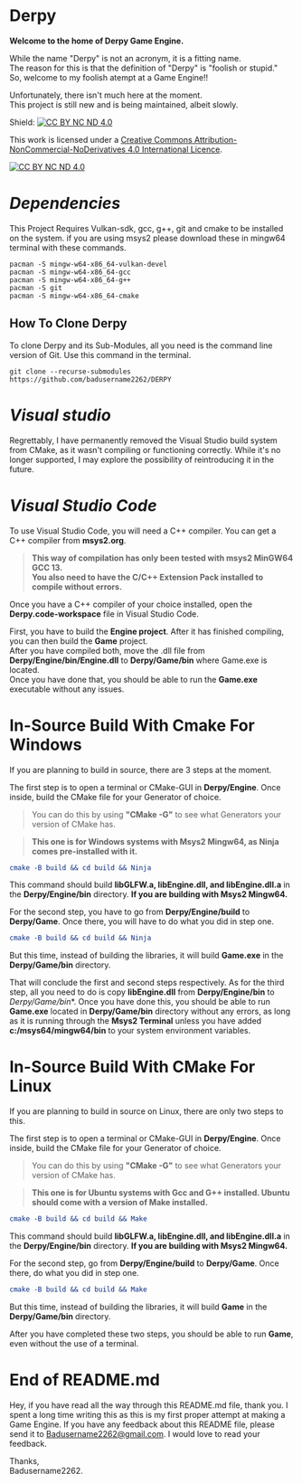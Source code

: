 # Derpy

**Welcome to the home of Derpy Game Engine.**

While the name "Derpy" is not an acronym, it is a fitting name.\
The reason for this is that the definition of "Derpy" is "foolish or stupid."\
So, welcome to my foolish atempt at a Game Engine!!

Unfortunately, there isn't much here at the moment.\
This project is still new and is being maintained, albeit slowly.

Shield: [![CC BY NC ND 4.0][cc-by-nc-nd-shield]][cc-by-nc-nd]

This work is licensed under a
[Creative Commons Attribution-NonCommercial-NoDerivatives 4.0 International Licence][cc-by-nc-nd].

[![CC BY NC ND 4.0][cc-by-nc-nd-image]][cc-by-nc-nd]

[cc-by-nc-nd]: https://creativecommons.org/licenses/by-nc-nd/4.0
[cc-by-nc-nd-image]: https://licensebuttons.net/l/by-nc-nd/4.0/88x31.png
[cc-by-nc-nd-shield]: https://img.shields.io/badge/License-CC%20BY%20NC%20ND%204.0-lightgrey.svg

# ***Dependencies***
This Project Requires Vulkan-sdk, gcc, g++, git and cmake to be installed on the system. if you are using msys2 please download these in mingw64 terminal with these commands.
```shell
pacman -S mingw-w64-x86_64-vulkan-devel
pacman -S mingw-w64-x86_64-gcc
pacman -S mingw-w64-x86_64-g++
pacman -S git
pacman -S mingw-w64-x86_64-cmake
```

## How To Clone Derpy

To clone Derpy and its Sub-Modules, all you need is the command line version of Git. Use this command in the terminal.

```shell
git clone --recurse-submodules https://github.com/badusername2262/DERPY
```

# ***Visual studio***
Regrettably, I have permanently removed the Visual Studio build system from CMake, as it wasn't compiling or functioning correctly. While it's no longer supported, I may explore the possibility of reintroducing it in the future.

# ***Visual Studio Code***
To use Visual Studio Code, you will need a C++ compiler. You can get a C++ compiler from **msys2.org**.

>**This way of compilation has only been tested with msys2 MinGW64 GCC 13.\
You also need to have the C/C++ Extension Pack installed to compile without errors.**

Once you have a C++ compiler of your choice installed, open the **Derpy.code-workspace** file in Visual Studio Code.

First, you have to build the **Engine project**. After it has finished compiling, you can then build the **Game** project.\
After you have compiled both, move the .dll file from **Derpy/Engine/bin/Engine.dll** to **Derpy/Game/bin** where Game.exe is located.\
Once you have done that, you should be able to run the **Game.exe** executable without any issues.

# In-Source Build With Cmake For Windows
If you are planning to build in source, there are 3 steps at the moment.

The first step is to open a terminal or CMake-GUI in **Derpy/Engine**. Once inside, build the CMake file for your Generator of choice.

>You can do this by using **"CMake -G"** to see what Generators your version of CMake has.

>**This one is for Windows systems with Msys2 Mingw64, as Ninja comes pre-installed with it.**

```Cmake
cmake -B build && cd build && Ninja
```
This command should build **libGLFW.a, libEngine.dll, and libEngine.dll.a** in the **Derpy/Engine/bin** directory. **If you are building with Msys2 Mingw64.**

For the second step, you have to go from **Derpy/Engine/build** to **Derpy/Game**. Once there, you will have to do what you did in step one.

```Cmake
cmake -B build && cd build && Ninja
```

But this time, instead of building the libraries, it will build **Game.exe** in the **Derpy/Game/bin** directory.

That will conclude the first and second steps respectively. As for the third step, all you need to do is copy **libEngine.dll** from **Derpy/Engine/bin** to *Derpy/Game/bin**. Once you have done this, you should be able to run **Game.exe** located in **Derpy/Game/bin** directory without any errors, as long as it is running through the **Msys2 Terminal** unless you have added **c:/msys64/mingw64/bin** to your system environment variables.

# In-Source Build With CMake For Linux
If you are planning to build in source on Linux, there are only two steps to this.

The first step is to open a terminal or CMake-GUI in **Derpy/Engine**. Once inside, build the CMake file for your Generator of choice.

>You can do this by using **"CMake -G"** to see what Generators your version of CMake has.

>**This one is for Ubuntu systems with Gcc and G++ installed. Ubuntu should come with a version of Make installed.**

```Cmake
cmake -B build && cd build && Make
```
This command should build **libGLFW.a, libEngine.dll, and libEngine.dll.a** in the **Derpy/Engine/bin** directory. **If you are building with Msys2 Mingw64.**

For the second step, go from **Derpy/Engine/build** to **Derpy/Game**. Once there, do what you did in step one.

```Cmake
cmake -B build && cd build && Make
```
But this time, instead of building the libraries, it will build **Game** in the **Derpy/Game/bin** directory.

After you have completed these two steps, you should be able to run **Game**, even without the use of a terminal.

# End of README.md
Hey, if you have read all the way through this README.md file, thank you. I spent a long time writing this as this is my first proper attempt at making a Game Engine. If you have any feedback about this README file, please send it to Badusername2262@gmail.com. I would love to read your feedback.

Thanks,\
Badusername2262.
